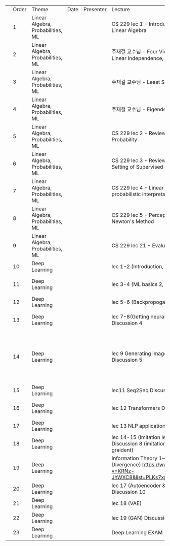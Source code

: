 | | | | | | | | | |
|-|-|-|-|-|-|-|-|-|
| |Order|Theme|Date|Presenter|Lecture|Practice|T.A.|Reading Materials|
| |1|Linear Algebra, Probabilities, ML| | |CS 229 lec 1 - Introduction and Logistics, Review of Linear Algebra|  Practice1,2  | | |
| |2|Linear Algebra, Probabilities, ML| | |주재걸 교수님 - Four Views of Matrix Multiplication, Linear Independence, Linear Transformation|  Practice3,4  | | |
| |3|Linear Algebra, Probabilities, ML| | |주재걸 교수님 - Least Squares |  Practice 3,4  | | |
| |4|Linear Algebra, Probabilities, ML| | |주재걸 교수님 - Eigendecomposition, SVD |  Practice 5,6  | | |
| |5|Linear Algebra, Probabilities, ML| | |CS 229 lec 2 - Review of Matrix Calculus, Review of Probability|Practice 7| | |
| |6|Linear Algebra, Probabilities, ML| | |CS 229 lec 3 - Review of Probability and Statistics, Setting of Supervised Learning| | | |
| |7|Linear Algebra, Probabilities, ML| | |CS 229 lec 4 - Linear Regression (Normal Equations, probabilistic interpretation), MLE | | | |
| |8|Linear Algebra, Probabilities, ML| | |CS 229 lec 5 - Perceptron, Logistic Regression, Newton's Method|X| | |
| |9|Linear Algebra, Probabilities, ML| | |CS 229 lec 21 - Evaluation Metrics (F1, ROC, etc..)| | | |
| |10|Deep Learning| | |lec 1-2 (Introduction, ML basics 1) Discussion 1| | | |
| |11|Deep Learning| | |lec 3-4 (ML basics 2, optimization) Discussion 2|hw1| |https://distill.pub/2017/momentum/ https://openai.com/blog/deep-double-descent/ https://mml-book.github.io/book/mml-book.pdf (p.291-p.303)|
| |12|Deep Learning| | |lec 5-6 (Backpropogation, CNN) Discussion 3| | | |
| |13|Deep Learning| | |lec 7-8(Getting neural nets to train, Computer Vision) Discussion 4|X| |overfitting in deep neural network ( https://lilianweng.github.io/lil-log/2019/03/14/are-deep-neural-networks-dramatically-overfitted.html )|
| |14|Deep Learning| | |lec 9 Generating images from CNN, lec 10 RNN Discussion 5| | |RNN and Regularization(Dropout):  https://medium.com/curg/deep-rnn-%EC%A0%95%EA%B7%9C%ED%99%94%EA%B0%80-%EA%B6%81%EA%B8%88%ED%95%B4-7d69f3bbc171   Bidirenctional RNN: https://d2l.ai/chapter_recurrent-modern/bi-rnn.html    Seq to Seq Machine Translation: https://deep-learning-study.tistory.com/685   Beam Search: https://littlefoxdiary.tistory.com/4|
| |15|Deep Learning| | |lec11 Seq2Seq Discussion 6| | | |
| |16|Deep Learning| | |lec 12 Transformers  Discussion 7|hw3| |Transformer: https://nlp.seas.harvard.edu/2018/04/03/attention.html#model-architecture |
| |17|Deep Learning| | |lec 13 NLP applications Discussion 8 (pretraining)| | | |
| |18|Deep Learning| | |lec 14-15 (Imitation learning, policy gradient) Discussion 8 (imitation learning), discussion 9 (policy graident)| | | |
| |19|Deep Learning| | |     Information Theory 1~3 (Entropy, Cross-Entropy, KL Divergence)    https://www.youtube.com/watch?v=KRNz-JhWXC8&list=PLKs7xpqpX1bcQAHSjlZAv8vHftDj6kXrn   |hw2| | |
| |20|Deep Learning| | |lec 17 (Autoencoder & Latent variable model) Discussion 10| | | |
| |21|Deep Learning| | |lec 18 (VAE)| | | |
| |22|Deep Learning| | |lec 19 (GAN) Discussion 11| | | |
| |23|Deep Learning| | |Deep Learning EXAM| | | |
